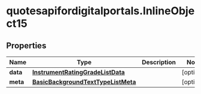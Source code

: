# quotesapifordigitalportals.InlineObject15

## Properties

Name | Type | Description | Notes
------------ | ------------- | ------------- | -------------
**data** | [**InstrumentRatingGradeListData**](InstrumentRatingGradeListData.md) |  | [optional] 
**meta** | [**BasicBackgroundTextTypeListMeta**](BasicBackgroundTextTypeListMeta.md) |  | [optional] 



